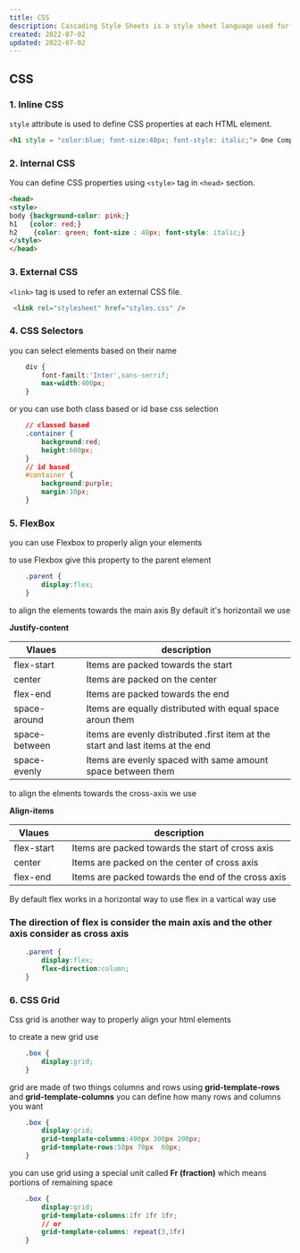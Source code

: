 ```yaml
---
title: CSS
description: Cascading Style Sheets is a style sheet language used for describing the presentation of a document written in a markup language such as HTML or XML
created: 2022-07-02
updated: 2022-07-02
---
```


## CSS

### 1. Inline CSS
`style` attribute is used to define CSS properties at each HTML element.
```html
<h1 style = "color:blue; font-size:40px; font-style: italic;"> One Compiler </h1>
```

### 2. Internal CSS
You can define CSS properties using `<style>` tag in `<head>` section.

```html
<head>
<style>
body {background-color: pink;}
h1   {color: red;}
h2    {color: green; font-size : 40px; font-style: italic;}
</style>
</head>
```

### 3. External CSS

`<link>` tag is used to refer an external CSS file.

```html
 <link rel="stylesheet" href="styles.css" />
```

### 4. CSS Selectors
you can select elements based on their name 

```css
    div {
        font-familt:'Inter',sans-serrif;
        max-width:400px;
    }
```
or you can use both class based or id base css selection 
```css
    // classed based 
    .container {
        background:red;
        height:600px;
    }
    // id based
    #container {
        background:purple;
        margin:10px;
    }

```


### 5. FlexBox
you can use Flexbox to properly align your elements 

to use Flexbox give this property to the parent element

```css
    .parent {
        display:flex;
    }
```

to align the elements towards the main axis By default it's horizontail we use 

<b>Justify-content</b>

| Vlaues |  | description |
|----|----|---|
| flex-start |  | Items are packed towards the start  | 
| center |  | Items are packed on the center  | 
| flex-end |  | Items are packed towards the end  | 
| space-around | | Items are equally distributed with equal space aroun them |
| space-between| | items are evenly distributed .first item at the start and last items at the end |
| space-evenly | | Items are evenly spaced with same amount space between them | 

to align the elments towards the cross-axis we use

<b>Align-items</b>


| Vlaues |  | description |
|----|----|---|
| flex-start |  | Items are packed towards the start of cross axis  | 
| center |  | Items are packed on the center of cross axis  | 
| flex-end |  | Items are packed towards the end of the cross axis  | 

By default flex works in a horizontal way to use flex in a vartical way use

### <b>The direction of flex is consider the main axis and the other axis consider as cross axis</b>

```css 
    .parent {
        display:flex;
        flex-direction:column;
    }
```

### 6. CSS Grid
Css grid is another way to properly align your html elements

to create a new  grid use  
```css
    .box {
        display:grid;
    }
```
grid are made of two things columns and rows  using <b>grid-template-rows</b> and <b>grid-template-columns</b> you can define how many rows and columns you want 
```css 
    .box {
        display:grid;
        grid-template-columns:400px 300px 200px;
        grid-template-rows:50px 70px  60px;
    }

```

you can use grid using a special unit called  <b>Fr (fraction)</b> which means portions of remaining space
```css 
    .box {
        display:grid;
        grid-template-columns:1fr 1fr 1fr;
        // or 
        grid-template-columns: repeat(3,1fr)
    }
```
